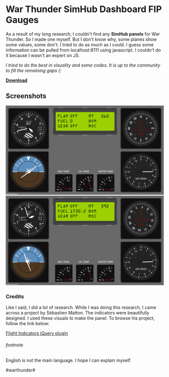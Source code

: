 <h1>War Thunder SimHub Dashboard FIP Gauges</h1>

As a result of my long research, I couldn't find any <b>SimHub panels</b> for War Thunder. So I made one myself. But I don't know why, some planes show some values, some don't. I tried to do as much as I could. I guess some information can be pulled from localhost:8111 using javascript. I couldn't do it because I wasn't an expert on JS.

<i>I tried to do the best in visuality and some codes. It is up to the community to fill the remaining gaps (:</i>

<u><b><a href="https://github.com/furkanozden/warthunderdashboard/raw/master/war_thunder_dashboard.simhubdash">Download</a></b></u>

<h2>Screenshots</h2>

<img src="https://raw.githubusercontent.com/furkanozden/warthunderdashboard/master/1.png" />
<img src="https://raw.githubusercontent.com/furkanozden/warthunderdashboard/master/2.png" />

<h3>Credits</h3>

Like I said, I did a lot of research. While I was doing this research, I came across a project by Sébastien Matton. The indicators were beautifully designed. I used these visuals to make the panel. To browse his project, follow the link below:

<a href="https://github.com/sebmatton/jQuery-Flight-Indicators">Flight Indicators jQuery plugin</a>

<h6>footnote</h6>
English is not the main language. I hope I can explain myself.

#warthunder#
